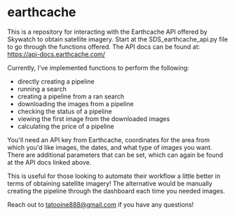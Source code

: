# earthcache
This is a repository for interacting with the Earthcache API offered by Skywatch to obtain satellite imagery. 
Start at the SDS_earthcache_api.py file to go through the functions offered. The API docs can be found at: https://api-docs.earthcache.com/

Currently, I've implemented functions to perform the following: 
- directly creating a pipeline 
- running a search
- creating a pipeline from a ran search
- downloading the images from a pipeline
- checking the status of a pipeline
- viewing the first image from the downloaded images 
- calculating the price of a pipeline

You'll need an API key from Earthcache, coordinates for the area from which you'd like images, the dates,
and what type of images you want. There are additional parameters that can be set, which can again be found at the API docs linked above.

This is useful for those looking to automate their workflow a little better in terms of obtaining satellite imagery! The alternative would be manually creating the pipeline through the dashboard each time you needed images. 

Reach out to tatooine888@gmail.com if you have any questions!
